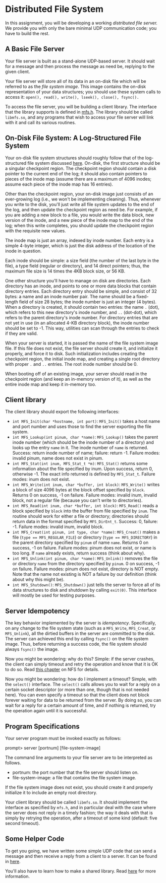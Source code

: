 
# Distributed File System

In this assignment, you will be developing a working *distributed file
server.* We provide you with only the bare minimal UDP communication
code; you have to build the rest. 

## A Basic File Server

Your file server is built as a stand-alone UDP-based server. It should wait
for a message and then process the message as need be, replying to the given
client.

Your file server will store all of its data in an on-disk file which will
be referred to as the *file system image*. This image contains the on-disk
representation of your data structures; you should use these system calls
to access it: `open(), read(), write(), lseek(), close(), fsync().`

To access the file server, you will be building a client library. The
interface that the library supports is defined in [mfs.h](mfs.h).  The
library should be called `libmfs.so`, and any programs that wish to access
your file server will link with it and call its various routines.

## On-Disk File System: A Log-Structured File System

Your on-disk file system structures should roughly follow that of the
log-structured file system discussed
[here](https://pages.cs.wisc.edu/~remzi/OSTEP/file-lfs.pdf). On-disk,
the first structure should be a singular checkpoint region. The
checkpoint region should contain a disk pointer to the current end of
the log; it should also contain pointers to pieces of the inode map
(assume there are a maximum of 4096 inodes; assume each piece of the
inode map has 16 entries).

Other than the checkpoint region, your on-disk image just consists of an
ever-growing log (i.e., we won't be implementing cleaning). Thus, whenever you
write to the disk, you'll just write all file system updates to the end of the
log, and then update the checkpoint region as need be. For example, if you are
adding a new block to a file, you would write the data block, new version of
the inode, and a new piece of the inode map to the end of the log; when this
write completes, you should update the checkpoint region with the requisite
new values. 

The inode map is just an array, indexed by inode number. Each entry is a
simple 4-byte integer, which is just the disk address of the location of the
inode in question.

Each inode should be simple: a size field (the number of the last byte in
the file), a type field (regular or directory), and 14 direct pointers; thus,
the maximum file size is 14 times the 4KB block size, or 56 KB.

One other structure you'll have to manage on disk are
directories. Each directory has an inode, and points to one or more
data blocks that contain directory entries. Each directory entry
should be simple, and consist of 32 bytes: a name and an inode number
pair. The name should be a fixed-length field of size 28 bytes; the
inode number is just an integer (4 bytes). When a directory is
created, it should contain two entries: the name `.` (dot), which
refers to this new directory's inode number, and `..` (dot-dot), which
refers to the parent directory's inode number. For directory entries
that are not yet in use (in an allocated 4-KB directory block), the
inode number should be set to -1. This way, utilities can scan through
the entries to check if they are valid.

When your server is started, it is passed the name of the file system
image file. If this file does not exist, the file server should create
it, and initialize it properly, and force it to disk. Such
initialization includes creating the checkpoint region, the initial
inode map, and creating a single root directory with proper `.` and
`..` entries. The root inode number should be 0.

When booting off of an existing image, your server should read in the
checkpoint region (and keep an in-memory version of it), as well as the entire
inode map and keep it in-memory too.


## Client library

The client library should export the following interfaces:

- `int MFS_Init(char *hostname, int port)`: `MFS_Init()` takes a host name
and port number and uses those to find the server exporting the file system.
- `int MFS_Lookup(int pinum, char *name)`: `MFS_Lookup()` takes the parent
inode number (which should be the inode number of a directory) and looks up
the entry `name` in it. The inode number of `name` is returned. Success: 
return inode number of name; failure: return -1. Failure modes: invalid pinum,
name does not exist in pinum.
- `int MFS_Stat(int inum, MFS_Stat_t *m)`: `MFS_Stat()` returns some
information about the file specified by inum. Upon success, return 0,
otherwise -1. The exact info returned is defined by `MFS_Stat_t`. Failure modes:
inum does not exist. 
- `int MFS_Write(int inum, char *buffer, int block)`: `MFS_Write()` writes a
block of size 4096 bytes at the block offset specified by `block`. Returns 0
on success, -1 on failure. Failure modes: invalid inum, invalid block, not a
regular file (because you can't write to directories).
- `int MFS_Read(int inum, char *buffer, int block)`: `MFS_Read()` reads
a block specified by `block` into the buffer from file specified by
`inum`. The routine should work for either a file or directory;
directories should return data in the format specified by
`MFS_DirEnt_t`. Success: 0, failure: -1. Failure modes: invalid inum,
invalid block. 
- `int MFS_Creat(int pinum, int type, char *name)`: `MFS_Creat()` makes a
file (`type == MFS_REGULAR_FILE`) or directory (`type == MFS_DIRECTORY`)
in the parent directory specified by `pinum` of name `name`. Returns 0 on
success, -1 on failure. Failure modes: pinum does not exist, or name is too
long. If `name` already exists, return success (think about why).
- `int MFS_Unlink(int pinum, char *name)`: `MFS_Unlink()` removes the file or
directory `name` from the directory specified by `pinum`. 0 on success, -1
on failure. Failure modes: pinum does not exist, directory is NOT empty. Note
that the name not existing is NOT a failure by our definition (think about why
this might be). 
- `int MFS_Shutdown()`: `MFS_Shutdown()` just tells the server to force all
of its data structures to disk and shutdown by calling `exit(0)`. This interface
will mostly be used for testing purposes.


## Server Idempotency

The key behavior implemented by the server is *idempotency*.
Specifically, on any change to the file system state (such as a
`MFS_Write`, `MFS_Creat`, or `MFS_Unlink`), all the dirtied buffers in the
server are committed to the disk.  The server can achieved this end by
calling `fsync()` on the file system image. Thus, before returning a
success code, the file system should always `fsync()` the image.

Now you might be wondering: why do this? Simple: if the server crashes, the
client can simply timeout and retry the operation and know that it is OK to do
so. Read [this chapter](https://pages.cs.wisc.edu/~remzi/OSTEP/dist-nfs.pdf) on NFS
for details. 

Now you might be wondering: how do I implement a timeout? Simple, with the
`select()` interface. The `select()` calls allows you to wait for a reply
on a certain socket descriptor (or more than one, though that is not needed
here). You can even specify a timeout so that the client does not block
forever waiting for data to be returned from the server. By doing so, you can
wait for a reply for a certain amount of time, and if nothing is returned, try
the operation again until it is successful.

## Program Specifications

Your server program must be invoked exactly as follows:

prompt> server [portnum] [file-system-image]

The command line arguments to your file server are to be interpreted as follows.  

- portnum: the port number that the file server should listen on.
- file-system-image: a file that contains the file system image.

If the file system image does not exist, you should create it and properly
initialize it to include an empty root directory.

Your client library should be called `libmfs.so`. It should implement
the interface as specified by `mfs.h`, and in particular deal with
the case where the server does not reply in a timely fashion; the way
it deals with that is simply by retrying the operation, after a
timeout of some kind (default: five second timeout).

## Some Helper Code

To get you going, we have written some simple UDP code that can send a
message and then receive a reply from a client to a server. It can be found in
[here](https://github.com/remzi-arpacidusseau/ostep-code/tree/master/dist-intro).

You'll also have to learn how to make a shared library. Read [here](https://tldp.org/HOWTO/Program-Library-HOWTO/shared-libraries.html) for more information.






